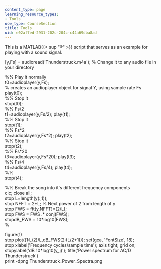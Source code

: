 ```yaml
---
content_type: page
learning_resource_types:
- Tools
ocw_type: CourseSection
title: Tools
uid: e02af7ed-2931-202c-204c-c44a69dba8ad
---
```


This is a MATLAB{{< sup "®" >}} script that serves as an example for playing with a sound signal.

\[y,Fs\] = audioread('Thunderstruck.m4a'); % Change it to any audio file in your directory

%% Play it normally  
t0=audioplayer(y,Fs);  
% creates an audioplayer object for signal Y, using sample rate Fs  
play(t0);  
%% Stop it  
stop(t0);  
%% Fs/2  
t1=audioplayer(y,Fs/2); play(t1);  
%% Stop it  
stop(t1);  
%% Fs\*2  
t2=audioplayer(y,Fs\*2); play(t2);  
%% Stop it  
stop(t2);  
%% Fs\*20  
t3=audioplayer(y,Fs\*20); play(t3);  
%% Fs/4  
t4=audioplayer(y,Fs/4); play(t4);  
%%  
stop(t4);

%% Break the song into it's different frequency components  
clc; close all;  
stop L=length(y(:,1));  
stop NFFT = 2\*L; % Next power of 2 from length of y  
stop FWS = fft(y,NFFT)\*(2/L);  
stop FWS = FWS .\* conj(FWS);  
stopdB\_FWS = 10\*log10(FWS);  
%

figure(1)  
stop plot((1:L/2)/L,dB\_FWS(2:(L/2+1))); set(gca, 'FontSize', 18);  
stop xlabel('Frequency cycles/sample time'); axis tight; grid on;  
stopylabel('dB 10\*log10(y\_j)'); title('Power spectrum for AC/D Thunderstruck')  
print -dpng Thunderstruck\_Power\_Spectra.png